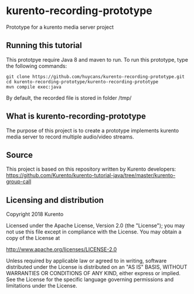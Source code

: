 kurento-recording-prototype
===================

Prototype for a kurento media server project

Running this tutorial
---------------------
This prototpye require Java 8 and maven to run.
To run this prototype, type the following commands:
```
git clone https://github.com/huycans/kurento-recording-prototype.git
cd kurento-recording-prototype/kurento-recording-prototype
mvn compile exec:java
```
By default, the recorded file is stored in folder /tmp/


What is kurento-recording-prototype
---------------
The purpose of this project is to create a prototype implements kurento media server to record multiple audio/video streams. 


Source
------
This project is based on this repository written by Kurento developers: https://github.com/Kurento/kurento-tutorial-java/tree/master/kurento-group-call


Licensing and distribution
--------------------------

Copyright 2018 Kurento

Licensed under the Apache License, Version 2.0 (the "License"); you may not use this file except in compliance with the License. You may obtain a copy of the License at

http://www.apache.org/licenses/LICENSE-2.0

Unless required by applicable law or agreed to in writing, software distributed under the License is distributed on an "AS IS" BASIS, WITHOUT WARRANTIES OR CONDITIONS OF ANY KIND, either express or implied. See the License for the specific language governing permissions and limitations under the License.
